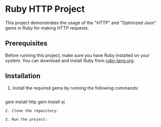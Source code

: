 # Ruby HTTP Project

This project demonstrates the usage of the "HTTP" and "Optimized Json" gems in Ruby for making HTTP requests.

## Prerequisites

Before running this project, make sure you have Ruby installed on your system. You can download and install Ruby from [ruby-lang.org](https://www.ruby-lang.org/).

## Installation

1. Install the required gems by running the following commands:
   ```
gem install http
gem install oj
   ```
2. Clone the repository:
  
3. Run the project:
    
